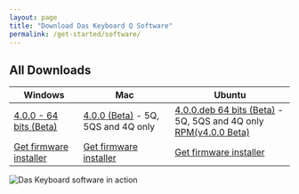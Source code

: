 ```yaml
---
layout: page
title: "Download Das Keyboard Q Software"
permalink: /get-started/software/
---
```


<div class="homepage__button_row"
      id="softwarep-age-button-container"
      style="display: none;">
  <div style="text-align:center;">
    <a style="margin-right:0px;"
      class="get-started-button"
      id="software-download-button">Download Das&nbsp;Keyboard&nbsp;Q </a>
    <small>
      <small id="software-version-number"></small>
    </small>
  </div>
  <div style="text-align: center; margin-left: 20px;">
  <a href="{{ 'updates/changelog/'  | relative_url }}">What's new?</a>
  </div>
</div>


## All Downloads

<div id="all-downloads"></div>

<table  class='table table-bordered'>
  <thead>
    <tr>
      <th scope="col">Windows</th>
      <th scope="col">Mac</th>
      <th scope="col">Ubuntu</th>
    </tr>
    </thead>
  <tr>
    <td>
        <a href='https://das-keyboard-q-releases.s3.us-east-2.amazonaws.com/das-keyboard-q/win32/x64/das-keyboard-q-4.0.0+Setup.exe'>
            4.0.0 - 64 bits (Beta)
        </a>
    </td>
    <td>
      <a href='https://das-keyboard-q-releases.s3.us-east-2.amazonaws.com/das-keyboard-q/darwin/arm64/Das+Keyboard+Q-4.0.0-arm64.dmg'>
        4.0.0 (Beta)</a> - 5Q, 5QS and 4Q only
    </td>
    <td>
       <a href='https://das-keyboard-q-releases.s3.us-east-2.amazonaws.com/das-keyboard-q/linux/x64/das-keyboard-q_4.0.0_amd64.deb'>
        4.0.0.deb 64 bits (Beta)</a> - 5Q, 5QS and 4Q only<br/>
      <a href='https://das-keyboard-q-releases.s3.us-east-2.amazonaws.com/das-keyboard-q/linux/x64/das-keyboard-q-4.0.0-1.x86_64.rpm'>RPM(v4.0.0 Beta) </a>
    </td>
  </tr>

  <tr>
    <td><a href="{{ 'get-started/firmware/'  | relative_url }}"
        class="btn btn-sm btn-outline-dark"> Get firmware installer</a>
    </td>
    <td><a href="{{ 'get-started/firmware/'  | relative_url }}"
        class="btn btn-sm btn-outline-dark"> Get firmware installer</a>
    </td>
    <td><a href="{{ 'get-started/firmware/'  | relative_url }}"
        class="btn btn-sm btn-outline-dark"> Get firmware installer</a>
    </td>

  </tr>
</table>

<img src="{{ 'images/5Q-box-back.jpg'  | relative_url }}" alt="Das Keyboard software in action">
